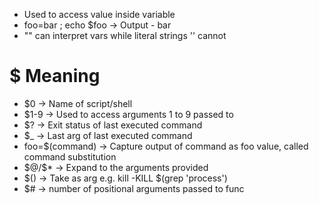 - Used to access value inside variable
- foo=bar ; echo $foo -> Output - bar
- "" can interpret vars while literal strings '' cannot

# $ Meaning
- $0 -> Name of script/shell
- $1-9 -> Used to access arguments 1 to 9 passed to 
- $? -> Exit status of last executed command
- $_ -> Last arg of last executed command
- foo=$(command) -> Capture output of command as foo value, called command substitution
- \$@/$\* -> Expand to the arguments provided
- $() -> Take as arg e.g. kill -KILL $(grep 'process')
- $# -> number of positional arguments passed to func